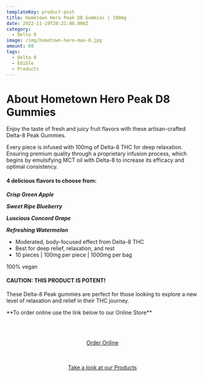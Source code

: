 ```yaml
---
templateKey: product-post
title: Hometown Hero Peak D8 Gummies | 100mg
date: 2022-11-19T20:21:00.000Z
category:
  - Delta 8
image: /img/hometown-hero-max-8.jpg
amount: 60
tags:
  - Delta 8
  - Edible
  - Products
---
```

# **About Hometown Hero Peak D8 Gummies**

Enjoy the taste of fresh and juicy fruit flavors with these artisan-crafted Delta-8 Peak Gummies.

Every piece is infused with 100mg of Delta-8 THC for deep relaxation. Ensuring premium quality through a proprietary infusion process, which begins by emulsifying MCT oil with Delta-8 to increase its efficacy and optimal consistency.

#### **4 delicious flavors to choose from:**

***Crisp Green Apple***

***Sweet Ripe Blueberry***

***Luscious Concord Grape***

***Refreshing Watermelon***

* Moderated, body-focused effect from Delta-8 THC
* Best for deep relief, relaxation, and rest
* 10 pieces | 100mg per piece | 1000mg per bag

100% vegan

#### **CAUTION: THIS PRODUCT IS POTENT!**

These Delta-8 Peak gummies are perfect for those looking to explore a new level of relaxation and relief in their THC journey.

\*\*To order online use the link below to our Online Store\*\*

<br><br>

<Center><a class="link-view-more-products" target="_blank" href="https://capitalcbd.shop/product/1836-fighters-full-potential-4oz-kratom/">Order Online</a></

<br><br><br>

<Center><a class="link-view-more-products" target="_blank" href="https://capitalamericanshaman.com/products">Take a look at our Products</a></Center>

<br><br>